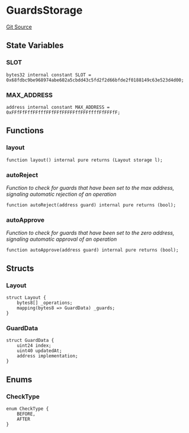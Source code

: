 # GuardsStorage
[Git Source](https://github.com/0xStation/0xrails/blob/7b2d3363f0d5023623fd16114b60a38cf52ce246/src/guard/GuardsStorage.sol)


## State Variables
### SLOT

```solidity
bytes32 internal constant SLOT = 0x68fdbc9be968974abe602a5cbdd43c5fd2f2d66bfde2f0188149c63e523d4d00;
```


### MAX_ADDRESS

```solidity
address internal constant MAX_ADDRESS = 0xFFfFfFffFFfffFFfFFfFFFFFffFFFffffFfFFFfF;
```


## Functions
### layout


```solidity
function layout() internal pure returns (Layout storage l);
```

### autoReject

*Function to check for guards that have been set to the max address,
signaling automatic rejection of an operation*


```solidity
function autoReject(address guard) internal pure returns (bool);
```

### autoApprove

*Function to check for guards that have been set to the zero address,
signaling automatic approval of an operation*


```solidity
function autoApprove(address guard) internal pure returns (bool);
```

## Structs
### Layout

```solidity
struct Layout {
    bytes8[] _operations;
    mapping(bytes8 => GuardData) _guards;
}
```

### GuardData

```solidity
struct GuardData {
    uint24 index;
    uint40 updatedAt;
    address implementation;
}
```

## Enums
### CheckType

```solidity
enum CheckType {
    BEFORE,
    AFTER
}
```

